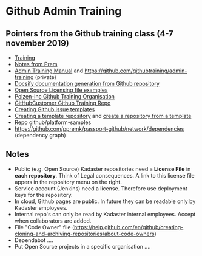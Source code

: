 # Github Admin Training
## Pointers from the Github training class (4-7 november 2019)
- [Training](https://github.zoom.us/j/864348908)
- [Notes from Prem](https://github.com/githubcustomers/kadaster/issues/2)
- [Admin Training Manual](https://githubtraining.github.io/admin-training) and https://github.com/githubtraining/admin-training (private)
- [Docsify documentation generation from Github repository](https://docsify.js.org)
- [Open Source Licensing file examples](https://choosealicense.com)
- [Poizen-inc Github Training Organisation](https://github.com/poizen-inc)
- [GitHubCustomer Github Training Repo](https://github.com/GitHubCustomer/GitHubCustomer)
- [Creating Github issue templates](https://help.github.com/en/github/building-a-strong-community/about-issue-and-pull-request-templates)
- [Creating a template repository](https://help.github.com/en/github/creating-cloning-and-archiving-repositories/creating-a-template-repository) and [create a repository from a template](https://help.github.com/en/github/creating-cloning-and-archiving-repositories/creating-a-repository-from-a-template)
- Repo github/platform-samples
- https://github.com/ppremk/passport-github/network/dependencies (dependency graph)

## Notes
- Public (e.g. Open Source) Kadaster repositories need a **License File** in **each repository**. Think of Legal consequences. A link to this license file appers in the repository menu on the right.
- Service account (Jenkins) need a license. Therefore use deployment keys for the repository.
- In cloud, Github pages are public. In future they can be readable only by Kadaster employees. 
- Internal repo's can only be read by Kadaster internal employees. Accept when collaborators are added. 
- File "Code Owner" file (https://help.github.com/en/github/creating-cloning-and-archiving-repositories/about-code-owners)
- Dependabot ....
- Put Open Source projects in a specific organisation ....
